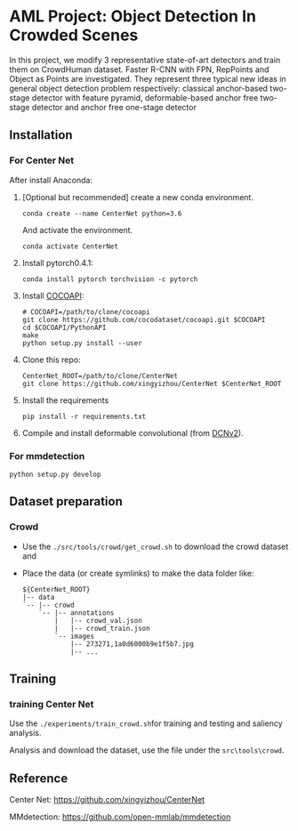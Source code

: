 # AML Project: Object Detection In Crowded Scenes

In this project, we modify 3 representative state-of-art detectors and train them on CrowdHuman dataset. Faster R-CNN with FPN, RepPoints and Object as Points are investigated. They represent three typical new ideas in general object detection problem respectively: classical anchor-based two-stage detector with feature pyramid, deformable-based anchor free two-stage detector and anchor free one-stage detector

## Installation

### For Center Net

After install Anaconda:

1. [Optional but recommended] create a new conda environment. 

    ```
    conda create --name CenterNet python=3.6
    ```

    And activate the environment.

    ```
    conda activate CenterNet
    ```

2. Install pytorch0.4.1:

    ```
    conda install pytorch torchvision -c pytorch
    ```

3. Install [COCOAPI](https://github.com/cocodataset/cocoapi):

    ```
    # COCOAPI=/path/to/clone/cocoapi
    git clone https://github.com/cocodataset/cocoapi.git $COCOAPI
    cd $COCOAPI/PythonAPI
    make
    python setup.py install --user
    ```

4. Clone this repo:

    ```
    CenterNet_ROOT=/path/to/clone/CenterNet
    git clone https://github.com/xingyizhou/CenterNet $CenterNet_ROOT
    ```

5. Install the requirements

    ```
    pip install -r requirements.txt
    ```

6. Compile and install deformable convolutional (from [DCNv2](https://github.com/CharlesShang/DCNv2/tree/master)).


### For mmdetection

```
python setup.py develop
```

## Dataset preparation

### Crowd

- Use the `./src/tools/crowd/get_crowd.sh` to download the crowd dataset and 

- Place the data (or create symlinks) to make the data folder like:

    ```
    ${CenterNet_ROOT}
    |-- data
    `-- |-- crowd
        `-- |-- annotations
            |   |-- crowd_val.json
            |   |-- crowd_train.json
            `-- images
                |-- 273271,1a0d6000b9e1f5b7.jpg
                |-- ...
    ```

## Training

### training Center Net
Use the `./experiments/train_crowd.sh`for training and testing and saliency analysis.

Analysis and download the dataset, use the file under the `src\tools\crowd`.


## Reference

Center Net: https://github.com/xingyizhou/CenterNet

MMdetection: https://github.com/open-mmlab/mmdetection